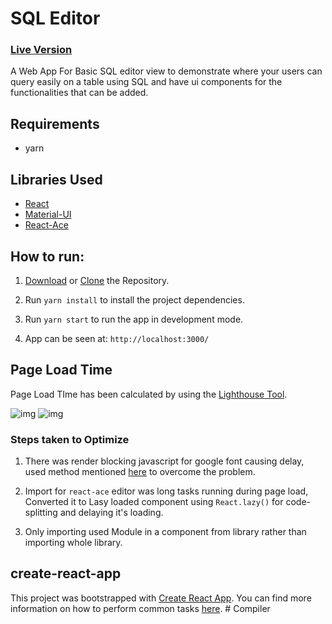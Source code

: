 # SQL Editor

### [Live Version](https://62bed7a9c118f84deec06960--cheerful-melomakarona-c90521.netlify.app/)

A Web App For Basic SQL editor view to demonstrate where your users can query easily on a table using SQL and have ui components for the functionalities that can be added.

## Requirements

- yarn

## Libraries Used

- [React](https://reactjs.org/)
- [Material-UI](https://material-ui.com/)
- [React-Ace](https://github.com/securingsincity/react-ace)

## How to run:

1. [Download](https://github.com/blueuwu/mysqleditor/archive/refs/heads/main.zip) or [Clone](https://github.com/blueuwu/mysqleditor.git) the Repository.
2. Run `yarn install` to install the project dependencies.

3. Run `yarn start` to run the app in development mode.

4. App can be seen at: `http://localhost:3000/`

## Page Load Time

Page Load TIme has been calculated by using the [Lighthouse Tool](https://developers.google.com/web/tools/lighthouse).

![img](https://user-images.githubusercontent.com/80516804/176891254-6b0d74dd-72ce-4335-870b-4f05d99d5ed6.PNG)
![img](https://user-images.githubusercontent.com/80516804/176891448-6b6c1552-fe5e-466d-9bc9-9af82a58e118.PNG)


### Steps taken to Optimize

1. There was render blocking javascript for google font causing delay, used method mentioned [here](https://pagespeedchecklist.com/asynchronous-google-fonts) to overcome the problem.

2. Import for `react-ace` editor was long tasks running during page load, Converted it to Lasy loaded component using `React.lazy()` for code-splitting and delaying it's loading.

3. Only importing used Module in a component from library rather than importing whole library.

## create-react-app

This project was bootstrapped with [Create React App](https://github.com/facebookincubator/create-react-app). You can find more information on how to perform common tasks [here](https://github.com/facebook/create-react-app/blob/master/packages/cra-template/template/README.md).
#   C o m p i l e r  
 
